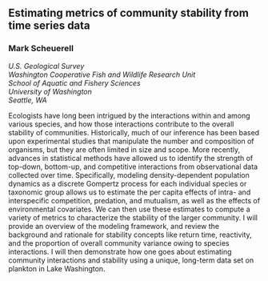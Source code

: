 ## Estimating metrics of community stability from time series data

### Mark Scheuerell

_U.S. Geological Survey_  
_Washington Cooperative Fish and Wildlife Research Unit_  
_School of Aquatic and Fishery Sciences_  
_University of Washington_  
_Seattle, WA_  

Ecologists have long been intrigued by the interactions within and among various species, and how those interactions contribute to the overall stability of communities. Historically, much of our inference has been based upon experimental studies that manipulate the number and composition of organisms, but they are often limited in size and scope. More recently, advances in statistical methods have allowed us to identify the strength of top-down, bottom-up, and competitive interactions from observational data collected over time. Specifically, modeling density-dependent population dynamics as a discrete Gompertz process for each individual species or taxonomic group allows us to estimate the per capita effects of intra- and interspecific competition, predation, and mutualism, as well as the effects of environmental covariates. We can then use these estimates to compute a variety of metrics to characterize the stability of the larger community. I will provide an overview of the modeling framework, and review the background and rationale for stability concepts like return time, reactivity, and the proportion of overall community variance owing to species interactions. I will then demonstrate how one goes about estimating community interactions and stability using a unique, long-term data set on plankton in Lake Washington.
